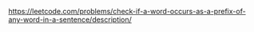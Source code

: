 https://leetcode.com/problems/check-if-a-word-occurs-as-a-prefix-of-any-word-in-a-sentence/description/